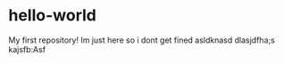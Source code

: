 # hello-world
My first repository!
Im just here so i dont get fined
asldknasd
dlasjdfha;s
kajsfb:Asf
